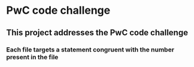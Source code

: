 # PwC code challenge 
## This project addresses the PwC code challenge
### Each file targets a statement congruent with the number present in the file
